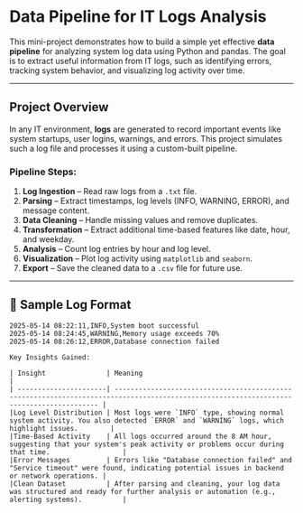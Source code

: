 # Data Pipeline for IT Logs Analysis

This mini-project demonstrates how to build a simple yet effective **data pipeline** for analyzing system log data using Python and pandas. The goal is to extract useful information from IT logs, such as identifying errors, tracking system behavior, and visualizing log activity over time.

---

##  Project Overview

In any IT environment, **logs** are generated to record important events like system startups, user logins, warnings, and errors. This project simulates such a log file and processes it using a custom-built pipeline.

### Pipeline Steps:
1. **Log Ingestion** – Read raw logs from a `.txt` file.
2. **Parsing** – Extract timestamps, log levels (INFO, WARNING, ERROR), and message content.
3. **Data Cleaning** – Handle missing values and remove duplicates.
4. **Transformation** – Extract additional time-based features like date, hour, and weekday.
5. **Analysis** – Count log entries by hour and log level.
6. **Visualization** – Plot log activity using `matplotlib` and `seaborn`.
7. **Export** – Save the cleaned data to a `.csv` file for future use.

---

## 🧪 Sample Log Format

```text
2025-05-14 08:22:11,INFO,System boot successful
2025-05-14 08:24:45,WARNING,Memory usage exceeds 70%
2025-05-14 08:26:12,ERROR,Database connection failed

Key Insights Gained:

| Insight               | Meaning                                                                                                                                  |
| ----------------------| ---------------------------------------------------------------------------------------------------------------------------------------- |
|Log Level Distribution | Most logs were `INFO` type, showing normal system activity. You also detected `ERROR` and `WARNING` logs, which highlight issues.        |
|Time-Based Activity    | All logs occurred around the 8 AM hour, suggesting that your system's peak activity or problems occur during that time.                  |
|Error Messages         | Errors like "Database connection failed" and "Service timeout" were found, indicating potential issues in backend or network operations. |
|Clean Dataset          | After parsing and cleaning, your log data was structured and ready for further analysis or automation (e.g., alerting systems).          |




